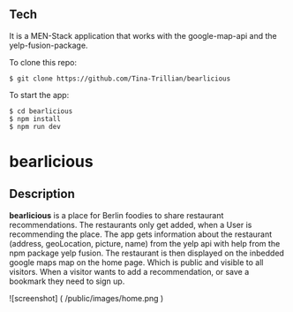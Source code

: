 ## Tech

It is a MEN-Stack application that works with the google-map-api and the yelp-fusion-package.

To clone this repo: 

`$ git clone https://github.com/Tina-Trillian/bearlicious`

To start the app:

`$ cd bearlicious`  
`$ npm install`  
`$ npm run dev` 

# bearlicious

## Description

**bearlicious** is a place for Berlin foodies to share restaurant recommendations. The restaurants only get added, when a
User is recommending the place. The app gets information about the restaurant (address, geoLocation, picture, name) from the
yelp api with help from the npm package yelp fusion. The restaurant is then displayed on the inbedded google maps map on the 
home page. Which is public and visible to all visitors. When a visitor wants to add a recommendation, or save a bookmark
they need to sign up.

![screenshot] (
     /public/images/home.png
    )
